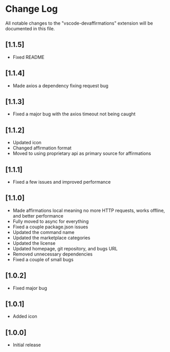 # Change Log

All notable changes to the "vscode-devaffirmations" extension will be documented in this file.

## [1.1.5]

-   Fixed README

## [1.1.4]

-   Made axios a dependency fixing request bug

## [1.1.3]

-   Fixed a major bug with the axios timeout not being caught

## [1.1.2]

-   Updated icon
-   Changed affirmation format
-   Moved to using proprietary api as primary source for affirmations

## [1.1.1]

-   Fixed a few issues and improved performance

## [1.1.0]

-   Made affirmations local meaning no more HTTP requests, works offline, and better performance
-   Fully moved to async for everything
-   Fixed a couple package.json issues
-   Updated the command name
-   Updated the marketplace categories
-   Updated the license
-   Updated homepage, git repository, and bugs URL
-   Removed unnecessary dependencies
-   Fixed a couple of small bugs

## [1.0.2]

-   Fixed major bug

## [1.0.1]

-   Added icon

## [1.0.0]

-   Initial release
